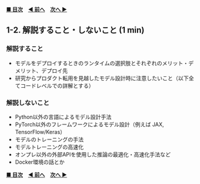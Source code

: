 **[■ 目次](https://github.com/CyberAgentAILab/model-acceleration-tutorial/tree/main?tab=readme-ov-file#table-of-contents)**　**[◀ 前へ](https://github.com/CyberAgentAILab/model-acceleration-tutorial/blob/main/01_Introduction/1_1-Purpose_of_this_tutorial.md)**　**[次へ ▶](https://github.com/CyberAgentAILab/model-acceleration-tutorial/blob/main/02_Runtime/2_1-Runtime_Options.md)**

## 1-2. 解説すること・しないこと (1 min)

### 解説すること
- モデルをデプロイするときのランタイムの選択肢とそれぞれのメリット・デメリット、デプロイ先
- 研究からプロダクト転用を見越したモデル設計時に注意したいこと（以下全てコードレベルでの詳解とする）

### 解説しないこと
  - Python以外の言語によるモデル設計手法
  - PyTorch以外のフレームワークによるモデル設計（例えば JAX, TensorFlow/Keras）
  - モデルのトレーニングの手法
  - モデルトレーニングの高速化
  - オンプレ以外の外部APIを使用した推論の最適化・高速化手法など
  - Docker環境の話とか

**[■ 目次](https://github.com/CyberAgentAILab/model-acceleration-tutorial/tree/main?tab=readme-ov-file#table-of-contents)**　**[◀ 前へ](https://github.com/CyberAgentAILab/model-acceleration-tutorial/blob/main/01_Introduction/1_1-Purpose_of_this_tutorial.md)**　**[次へ ▶](https://github.com/CyberAgentAILab/model-acceleration-tutorial/blob/main/02_Runtime/2_1-Runtime_Options.md)**
